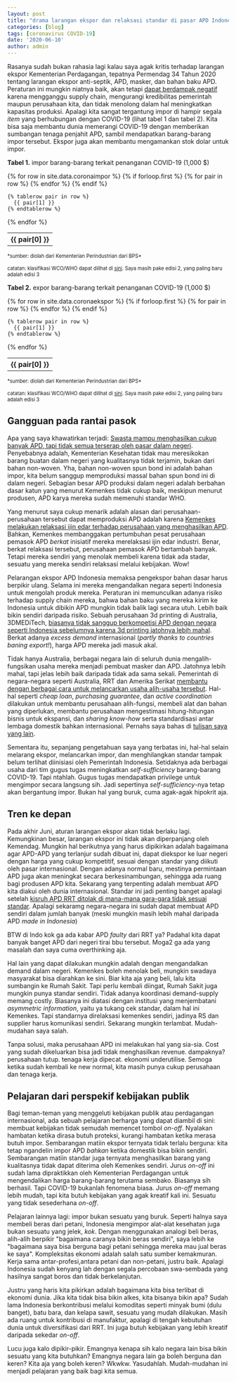 ```yaml
---
layout: post
title: "drama larangan ekspor dan relaksasi standar di pasar APD Indonesia"
categories: [blog]
tags: [coronavirus COVID-19]
date: '2020-06-10'
author: admin
---
```


Rasanya sudah bukan rahasia lagi kalau saya agak kritis terhadap larangan ekspor Kementerian Perdagangan, tepatnya Permendag 34 Tahun 2020 tentang larangan ekspor anti-septik, APD, masker, dan bahan baku APD. Peraturan ini mungkin niatnya baik, akan tetapi [dapat berdampak negatif](https://imedkrisna.github.io/covtrade/) karena mengganggu supply chain, mengurangi kredibilitas pemerintah maupun perusahaan kita, dan tidak menolong dalam hal meningkatkan kapasitas produksi. Apalagi kita sangat tergantung impor di hampir segala *item* yang berhubungan dengan COVID-19 (lihat tabel 1 dan tabel 2). Kita bisa saja membantu dunia memerangi COVID-19 dengan memberikan sumbangan tenaga penjahit APD, sambil mendapatkan barang-barang impor tersebut. Ekspor juga akan membantu mengamankan stok dolar untuk impor.

**Tabel 1.** impor barang-barang terkait penanganan COVID-19 (1,000 $)
<table>
  {% for row in site.data.coronaimpor %}
    {% if forloop.first %}
    <tr>
      {% for pair in row %}
        <th>{{ pair[0] }}</th>
      {% endfor %}
    </tr>
    {% endif %}

    {% tablerow pair in row %}
      {{ pair[1] }}
    {% endtablerow %}
  {% endfor %}
</table>
<span style="font-size:0.8em"> *sumber: diolah dari Kementerian Perindustrian dari BPS* </span>

<span style="font-size:0.8em">catatan: klasifikasi WCO/WHO dapat dilihat di [sini](http://www.wcoomd.org/en/media/newsroom/2020/june/new-edition-of-the-wco-who-hs-classification-list-for-covid-19-medical-supplies-now-available). Saya masih pake edisi 2, yang paling baru adalah edisi 3</span>

**Tabel 2.** expor barang-barang terkait penanganan COVID-19 (1,000 $)
<table>
  {% for row in site.data.coronaekspor %}
    {% if forloop.first %}
    <tr>
      {% for pair in row %}
        <th>{{ pair[0] }}</th>
      {% endfor %}
    </tr>
    {% endif %}

    {% tablerow pair in row %}
      {{ pair[1] }}
    {% endtablerow %}
  {% endfor %}
</table>
<span style="font-size:0.8em"> *sumber: diolah dari Kementerian Perindustrian dari BPS*</span>

<span style="font-size:0.8em">catatan: klasifikasi WCO/WHO dapat dilihat di [sini](http://www.wcoomd.org/en/media/newsroom/2020/june/new-edition-of-the-wco-who-hs-classification-list-for-covid-19-medical-supplies-now-available). Saya masih pake edisi 2, yang paling baru adalah edisi 3</span>

## Gangguan pada rantai pasok
Apa yang saya khawatirkan terjadi: [Swasta mampu menghasilkan cukup banyak APD, tapi tidak semua terserap oleh pasar dalam negeri](https://tirto.id/apd-lokal-melimpah-dan-kemenkes-enggan-menyerapnya-fETf). Penyebabnya adalah, Kementerian Kesehatan tidak mau meresikokan barang buatan dalam negeri yang kualitasnya tidak terjamin, bukan dari bahan non-woven. Yha, bahan non-woven spun bond ini adalah bahan impor, kita belum sanggup memproduksi massal bahan spun bond ini di dalam negeri. Sebagian besar APD produksi dalam negeri adalah berbahan dasar katun yang menurut Kemenkes tidak cukup baik, meskipun menurut produsen, APD karya mereka sudah memenuhi standar WHO.

Yang menurut saya cukup menarik adalah alasan dari perusahaan-perusahaan tersebut dapat memproduksi APD adalah karena [Kemenkes melakukan relaksasi ijin edar terhadap perusahaan yang menghasilkan APD](https://republika.co.id/berita/q8xdu7396/kemenkes-permudah-penerbitan-izin-edar-industri-produksi-apd). Bahkan, Kemenkes membanggakan pertumbuhan pesat perusahaan pemasok APD *berkat* inisiatif mereka merelaksasi ijin edar industri. Benar, berkat relaksasi tersebut, perusahaan pemasok APD bertambah banyak. Tetapi mereka sendiri yang menolak membeli karena tidak ada stadar, sesuatu yang mereka sendiri relaksasi melalui kebijakan. Wow!

Pelarangan ekspor APD Indonesia memaksa pengekspor bahan dasar harus berpikir ulang. Selama ini mereka mengandalkan negara seperti Indonesia untuk mengolah produk mereka. Peraturan ini memunculkan adanya risiko terhadap supply chain mereka, bahwa bahan baku yang mereka kirim ke Indonesia untuk dibikin APD mungkin tidak balik lagi secara utuh. Lebih baik bikin sendiri daripada risiko. Sebuah perusahaan 3d printing di Australia, 3DMEDiTech, [biasanya tidak sanggup berkompetisi APD dengan negara seperti Indonesia sebelumnya karena 3d printing jatohnya lebih mahal](https://www.abc.net.au/news/2020-04-14/inside-australias-race-to-prepare-for-the-worst-of-coronavirus/12140878?nw=0). Berkat adanya *excess demand* internasional (*partly thanks to countries baning export!*), harga APD mereka jadi masuk akal.

Tidak hanya Australia, berbagai negara lain di seluruh dunia mengalih-fungsikan usaha mereka menjadi pembuat masker dan APD. Jatohnya lebih mahal, tapi jelas lebih baik daripada tidak ada sama sekali. Pemerintah di negara-negara seperti Australia, RRT dan Amerika Serikat [membantu dengan berbagai cara untuk melancarkan usaha alih-usaha tersebut](https://www.vox.com/the-goods/2020/4/6/21207135/factories-face-masks-ventilators-hand-sanitizer-coronavirus-manufacturing). Hal-hal seperti *cheap loan*, *purchasing guarantee*, dan *active coordination* dilakukan untuk membantu perusahaan alih-fungsi, membeli alat dan bahan yang diperlukan, membantu perusahaan mengestimasi hitung-hitungan bisnis untuk ekspansi, dan *sharing know-how* serta standardisasi antar lembaga domestik bahkan internasional. Pernahs saya bahas di [tulisan saya yang lain](https://imedkrisna.github.io/covin/).

Sementara itu, sepanjang pengetahuan saya yang terbatas ini, hal-hal selain melarang ekspor, melancarkan impor, dan menghilangkan standar tampak belum terlihat diinisiasi oleh Pemerintah Indonesia. Setidaknya ada berbagai usaha dari tim gugus tugas meningkatkan *self-sufficiency* barang-barang COVID-19. Tapi ntahlah. Gugus tugas mendapatkan privilege untuk mengimpor secara langsung sih. Jadi sepertinya *self-sufficiency*-nya tetap akan bergantung impor. Bukan hal yang buruk, cuma agak-agak hipokrit aja.

## Tren ke depan
Pada akhir Juni, aturan larangan ekspor akan tidak berlaku lagi. Kemungkinan besar, larangan ekspor ini tidak akan diperpanjang oleh Kemendag. Mungkin hal berikutnya yang harus dipikirkan adalah bagaimana agar APD-APD yang terlanjur sudah dibuat ini, dapat diekspor ke luar negeri dengan harga yang cukup kompetitif, sesuai dengan standar yang diikuti oleh pasar internasional. Dengan adanya normal baru, mestinya permintaan APD juga akan meningkat secara berkesinambungan, sehingga ada ruang bagi produsen APD kita. Sekarang yang terpenting adalah membuat APD kita diakui oleh dunia internasional. Standar ini jadi penting banget apalagi setelah [kisruh APD RRT ditolak di mana-mana gara-gara tidak sesuai standar](https://www.google.com/url?sa=t&source=web&rct=j&url=http://amp.abc.net.au/article/12105110&ved=2ahUKEwjurv6UoffpAhXv7HMBHcPpCe0QFjAAegQIBhAC&usg=AOvVaw3ZmZyZLff4mhzRTol_vSm2&ampcf=1). Apalagi sekaramg negara-negara ini sudah dapat membuat APD sendiri dalam jumlah banyak (meski mungkin masih lebih mahal daripada APD *made in Indonesia*)

BTW di Indo kok ga ada kabar APD *faulty* dari RRT ya? Padahal kita dapat banyak banget APD dari negeri tirai bbu tersebut. Moga2 ga ada yang masalah dan saya cuma overthinking aja.

Hal lain yang dapat dilakukan mungkin adalah dengan mengandalkan demand dalam negeri. Kemenkes boleh menolak beli, mungkin swadaya masyarakat bisa diarahkan ke sini. Biar kita aja yang beli, lalu kita sumbangin ke Rumah Sakit. Tapi perlu kembali diingat, Rumah Sakit juga mungkin punya standar sendiri. Tidak adanya koordinasi demand-supply memang costly. Biasanya ini diatasi dengan institusi yang menjembatani *asymmetric information*, yaitu ya tukang cek standar, dalam hal ini Kemenkes. Tapi standarnya direlaksasi kemenkes sendiri, jadinya RS dan supplier harus komunikasi sendiri. Sekarang mungkin terlambat. Mudah-mudahan saya salah.

Tanpa solusi, maka perusahaan APD ini melakukan hal yang sia-sia. Cost yang sudah dikeluarkan bisa jadi tidak menghasilkan revenue. dampaknya? perusahaan tutup. tenaga kerja dipecat. ekonomi underutilise. Semoga ketika sudah kembali ke new normal, kita masih punya cukup perusahaan dan tenaga kerja.

## Pelajaran dari perspekif kebijakan publik
Bagi teman-teman yang menggeluti kebijakan publik atau perdagangan internasional, ada sebuah pelajaran berharga yang dapat diambil di sini: membuat kebijakan tidak semudah memencet tombol *on*-*off*. Nyalakan hambatan ketika dirasa butuh proteksi, kurangi hambatan ketika merasa butuh impor. Sembarangan matiin ekspor ternyata tidak terlalu berguna: kita tetap ngandelin impor APD *bahkan* ketika domestik bisa bikin sendiri. Sembarangan matiin standar juga ternyata menghasilkan barang yang kualitasnya tidak dapat diterima oleh Kemenkes sendiri. Jurus *on-off* ini sudah lama dipraktikkan oleh Kementerian Perdagangan untuk mengendalikan harga barang-barang terutama sembako. Biasanya sih berhasil. Tapi COVID-19 bukanlah fenomena biasa. Jurus *on-off* memang lebih mudah, tapi kita butuh kebijakan yang agak kreatif kali ini. Sesuatu yang tidak sesederhana *on-off*.

Pelajaran lainnya lagi: impor bukan sesuatu yang buruk. Seperti halnya saya membeli beras dari petani, Indonesia mengimpor alat-alat kesehatan juga bukan sesuatu yang jelek, *kok*. Dengan menggunakan analogi beli beras, alih-alih berpikir "bagaimana caranya bikin beras sendiri", saya lebih ke "bagaimana saya bisa berguna bagi petani sehingga mereka mau jual beras ke saya". Kompleksitas ekonomi adalah salah satu sumber kemakmuran. Kerja sama antar-profesi,antara petani dan non-petani, justru baik. Apalagi Indonesia sudah kenyang lah dengan segala percobaan swa-sembada yang hasilnya sangat boros dan tidak berkelanjutan.

Justru yang haris kita pikirkan adalah bagaimana kita bisa terlibat di ekonomi dunia. Jika kita tidak bisa bikin alkes, kita bisanya bikin apa? Sudah lama Indonesia berkontribusi melalui komoditas seperti minyak bumi (dulu banget), batu bara, dan kelapa sawit, sesuatu yang mudah dilakukan. Masih ada ruang untuk kontribusi di manufaktur, apalagi di tengah kebutuhan dunia untuk diversifikasi dari RRT. Ini juga butuh kebijakan yang lebih kreatif daripada sekedar *on-off*.

Lucu juga kalo dipikir-pikir. Emangnya kenapa sih kalo negara lain bisa bikin sesuatu yang kita butuhkan? Emangnya negara lain ga boleh berguna dan keren? Kita aja yang boleh keren? Wkwkw. Yasudahlah. Mudah-mudahan ini menjadi pelajaran yang baik bagi kita semua.